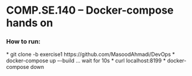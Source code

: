 # COMP.SE.140 – Docker-compose hands on

<h3 align="left">How to run:</h3>
* git clone -b exercise1 https://github.com/MasoodAhmadi/DevOps
* docker-compose up –-build 
  … wait for 10s
* curl localhost:8199
* docker-compose down